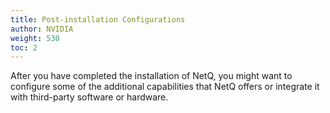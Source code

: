 ```yaml
---
title: Post-installation Configurations
author: NVIDIA
weight: 530
toc: 2
---
```

After you have completed the installation of NetQ,
you might want to configure some of the additional capabilities that NetQ
offers or integrate it with third-party software or hardware.
